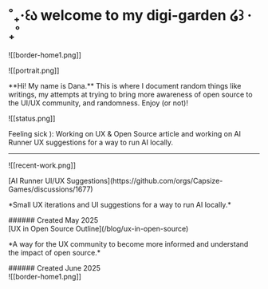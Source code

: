 # ˚₊‧꒰ა welcome to my digi-garden ໒꒱ ‧₊˚

![[border-home1.png]]
<div className="grid lg:grid-cols-2 gap-4">
<div className="not-prose flex cursor-default flex-col space-y-10 rounded-lg border border-white p-8 transition-all duration-150">
![[portrait.png]]
<p> **Hi! My name is Dana.**
 This is where I document random things like writings, my attempts at trying to bring more awareness of open source to the UI/UX community, and randomness. Enjoy (or not)! </p>
 </div>

<div className="not-prose flex cursor-default flex-col space-y-4 rounded-lg border border-white p-8 transition-all duration-150">
![[status.png]]
<p>Feeling sick ): Working on UX & Open Source article and working on AI Runner UX suggestions for a way to run AI locally.</p>
</div>
</div>

---
![[recent-work.png]]
<div className="grid lg:grid-cols-2 gap-4">
<div className="not-prose flex cursor-default flex-col space-y-4 rounded-lg border border-white p-8 transition-all duration-150 hover:border-pink-100">
[AI Runner UI/UX Suggestions](https://github.com/orgs/Capsize-Games/discussions/1677)
<p>*Small UX iterations and UI suggestions for a way to run AI locally.*</p> 
###### Created May 2025
</div>
<div className="not-prose flex cursor-default flex-col space-y-4 rounded-lg border border-white p-8 transition-all duration-150 hover:border-pink-100">
[UX in Open Source Outline](/blog/ux-in-open-source)
<p>*A way for the UX community to become more informed and understand the impact of open source.* </p>
###### Created June 2025
</div>
</div>
![[border-home1.png]]
